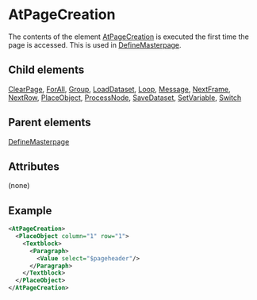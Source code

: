 # AtPageCreation



The contents of the element [AtPageCreation](../atpagecreation.md) is executed the first time the page is accessed. This is used in [DefineMasterpage](../definemasterpage.md).



##  Child elements

[ClearPage](../clearpage.md), [ForAll](../forall.md), [Group](../group.md), [LoadDataset](../loaddataset.md), [Loop](../loop.md), [Message](../message.md), [NextFrame](../nextframe.md), [NextRow](../nextrow.md), [PlaceObject](../placeobject.md), [ProcessNode](../processnode.md), [SaveDataset](../savedataset.md), [SetVariable](../setvariable.md), [Switch](../switch.md)

##  Parent elements

[DefineMasterpage](../definemasterpage.md)


## Attributes
(none)

## Example

```xml
<AtPageCreation>
  <PlaceObject column="1" row="1">
    <Textblock>
      <Paragraph>
        <Value select="$pageheader"/>
      </Paragraph>
    </Textblock>
  </PlaceObject>
</AtPageCreation>

```





